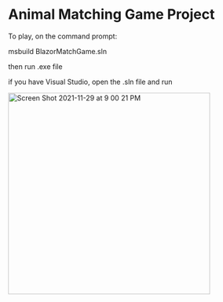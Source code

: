 # Animal Matching Game Project

To play, on the command prompt: 

msbuild BlazorMatchGame.sln

then run .exe file

if you have Visual Studio, open the .sln file and run

<img width="411" alt="Screen Shot 2021-11-29 at 9 00 21 PM" src="https://user-images.githubusercontent.com/59797227/147513666-1a192e6a-5d17-4461-bbe1-8eb2fad7e840.png">
